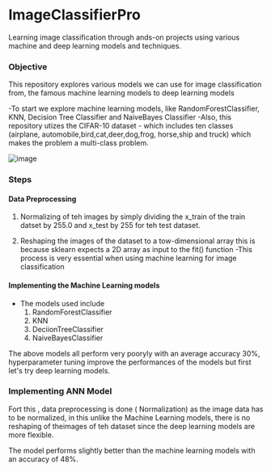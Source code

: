 # ImageClassifierPro
Learning image classification through ands-on projects using various machine and deep learning models and techniques.
 ### Objective
This repository explores various models we can use for image classification from, the famous machine learning models to deep learning models

-To start we explore machine learning models, like RandomForestClassifier, KNN, Decision Tree Classifier and NaiveBayes Classifier
-Also, this repository utizes the  CIFAR-10 dataset - which includes ten classes (airplane, automobile,bird,cat,deer,dog,frog, horse,ship and truck) which makes the problem a multi-class problem.

![image](https://github.com/user-attachments/assets/ffdaeb9c-3c8c-4dc3-b727-9cb71b2e79ab)

### Steps
#### Data Preprocessing
1. Normalizing of teh images by simply dividing the x_train of the train datset by 255.0 and x_test by 255 for teh test dataset.
   
2. Reshaping the images of the dataset to a tow-dimensional array this is because sklearn expects a 2D array as input to the fit() function
   -This process is very essential when using machine learning for image classification

#### Implementing the Machine Learning models
 - The models used include
   1. RandomForestClassifier
   2. KNN
   3. DeciionTreeClassifier
   4. NaiveBayesClassifier

The above models all perform very pooryly with an average accuracy 30%, hyperparameter tuning improve the performances of the models but first let's try deep learning models.

### Implementing ANN Model
Fort this , data preprocessing is done ( Normalization) as the image data has to be normalized, in this unlike the Machine Learning models, there is no reshaping of theimages of teh dataset since the deep learning models are more flexible.

The model performs slightly better than the machine learning models with an accuracy of 48%.


  

